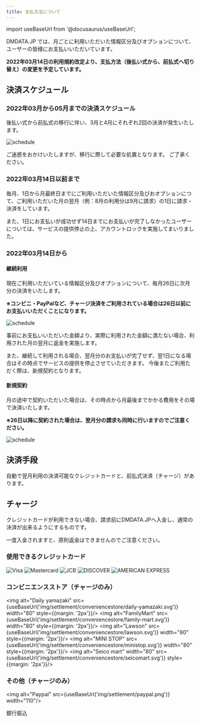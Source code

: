 ```yaml
---
title: 支払方法について
---
```


import useBaseUrl from '@docusaurus/useBaseUrl';


DMDATA.JP では、月ごとに利用いただいた情報区分及びオプションについて、ユーザーの皆様にお支払いいただいています。

**2022年03月14日の利用規約改定より、支払方法（後払い式から、前払式へ切り替え）の変更を予定しています。**

## 決済スケジュール

### 2022年03月から05月までの決済スケジュール

後払い式から前払式の移行に伴い、3月と4月にそれぞれ2回の決済が発生いたします。

![schedule](/img/settlement/schedule/3.svg)

ご迷惑をおかけいたしますが、移行に際して必要な処置となります。 ご了承ください。

### 2022年03月14日以前まで

毎月、1日から月最終日までにご利用いただいた情報区分及びおオプションにつて、ご利用いただいた月の翌月（例：8月の利用分は9月に請求）の1日に請求・決済をしています。

また、1日にお支払いが成功せず14日までにお支払いが完了しなかったユーザーについては、サービスの提供停止の上、アカウントロックを実施してまいりました。

### 2022年03月14日から

#### 継続利用

現在ご利用いただいている情報区分及びオプションについて、毎月26日に次月分の決済をいたします。

**※コンビニ・PayPalなど、チャージ決済をご利用されている場合は26日以前にお支払いいただくことになります。**

![schedule](/img/settlement/schedule/1.svg)

事前にお支払いいただいた金額より、実際に利用された金額に満たない場合、利用された月の翌月に返金を実施します。

また、継続して利用される場合、翌月分のお支払いが完了せず、翌1日になる場合はその時点でサービスの提供を停止させていただきます。 今後またご利用ただく際は、新規契約となります。

#### 新規契約

月の途中で契約いただいた場合は、その時点から月最後までかかる費用をその場で決済いたします。

**※26日以降に契約された場合は、翌月分の請求も同時に行いますのでご注意ください。**

![schedule](/img/settlement/schedule/2.svg)

## 決済手段

自動で翌月利用の決済可能なクレジットカードと、前払式決済（チャージ）があります。

## チャージ

クレジットカードが利用できない場合、請求前にDMDATA.JPへ入金し、通常の決済が出来るようにするものです。

一度入金されますと、原則返金はできませんのでご注意ください。


### 使用できるクレジットカード

![Visa](/img/settlement/creditcard/visa.png)
![Mastercard](/img/settlement/creditcard/mastercard.png)
![JCB](/img/settlement/creditcard/jcb.png)
![DISCOVER](/img/settlement/creditcard/discover.png)
![AMERICAN EXPRESS](/img/settlement/creditcard/american-express.png)

### コンビニエンスストア（チャージのみ）

<img alt="Daily yamazaki" src={useBaseUrl('img/settlement/conveniencestore/daily-yamazaki.svg')} width="80" style={{margin: '2px'}}/>
<img alt="FamilyMart" src={useBaseUrl('img/settlement/conveniencestore/family-mart.svg')} width="80" style={{margin: '2px'}}/>
<img alt="Lawson" src={useBaseUrl('img/settlement/conveniencestore/lawson.svg')} width="80" style={{margin: '2px'}}/>
<img alt="MINI STOP" src={useBaseUrl('img/settlement/conveniencestore/ministop.svg')} width="80" style={{margin: '2px'}}/>
<img alt="Seico mart" width="80" src={useBaseUrl('img/settlement/conveniencestore/seicomart.svg')} style={{margin: '2px'}}/>


### その他（チャージのみ）

<img alt="Paypal" src={useBaseUrl('img/settlement/paypal.png')} width="110"/>


銀行振込
